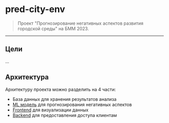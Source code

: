 # pred-city-env
>Проект "Прогнозирование негативных аспектов развития городской среды" на БММ 2023.
---

## Цели
...

## Архитектура
Архитектуру проекта можно разделить на 4 части:
- База данных для хранения результатов анализа
- [ML модель](ml_research/README.md) для прогнозирования негативных аспектов
- [Frontend](frontend/README.md) для визуализации данных
- [Backend](backend/README.md) для предоставления доступа клиентам
